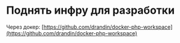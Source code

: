 # Поднять инфру для разработки

Через докер: [https://github.com/drandin/docker-php-workspace](https://github.com/drandin/docker-php-workspace)

